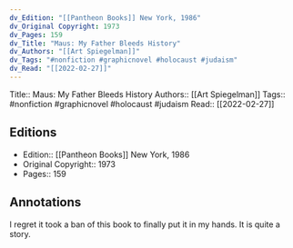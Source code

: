 ```yaml
---
dv_Edition: "[[Pantheon Books]] New York, 1986"
dv_Original Copyright: 1973
dv_Pages: 159
dv_Title: "Maus: My Father Bleeds History"
dv_Authors: "[[Art Spiegelman]]"
dv_Tags: "#nonfiction #graphicnovel #holocaust #judaism"
dv_Read: "[[2022-02-27]]"
---
```

Title::  Maus: My Father Bleeds History
Authors::  [[Art Spiegelman]]
Tags::  #nonfiction #graphicnovel #holocaust #judaism 
Read::  [[2022-02-27]]

## Editions
- Edition::  [[Pantheon Books]] New York, 1986
- Original Copyright::  1973
- Pages::  159

## Annotations

I regret it took a ban of this book to finally put it in my hands. It is quite a story.